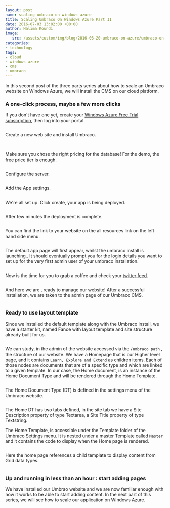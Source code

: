 ```yaml
---
layout: post
name: scaling-umbraco-on-windows-azure 
title: Scaling Umbraco On Windows Azure Part II
date: 2016-07-03 13:02:00 +00:00
author: Halima Koundi
image:
   src: /assets/custom/img/blog/2016-06-20-umbraco-on-azure/umbraco-on-azure.jpg
categories:
- technology
tags:
- cloud 
- windows-azure 
- cms
- umbraco
---
```


In this second post of the three parts series about how to scale an Umbraco website on Windows Azure, we will install the CMS on our cloud platform.


### A one-click process, maybe a few more clicks

If you don't have one yet, create your [Windows Azure Free Trial subscription](https://azure.microsoft.com/en-gb/pricing/free-trial/), then log into your portal.

<img src="{{site.baseurl}}/assets/custom/img/blog/2016-06-20-umbraco-on-azure/03.png" alt="" class="img-responsive"/>

Create a new web site and install Umbraco.

<img src="{{site.baseurl}}/assets/custom/img/blog/2016-06-20-umbraco-on-azure/04.png" alt="" class="img-responsive"/>

<img src="{{site.baseurl}}/assets/custom/img/blog/2016-06-20-umbraco-on-azure/05.png" alt="" class="img-responsive"/>

Make sure you chose the right pricing for the database! For the demo, the free price tier is enough.

<img src="{{site.baseurl}}/assets/custom/img/blog/2016-06-20-umbraco-on-azure/06.png" alt="" class="img-responsive"/>

Configure the server.

<img src="{{site.baseurl}}/assets/custom/img/blog/2016-06-20-umbraco-on-azure/07.png" alt="" class="img-responsive"/>

Add the  App settings.

<img src="{{site.baseurl}}/assets/custom/img/blog/2016-06-20-umbraco-on-azure/08.png" alt="" class="img-responsive"/>

We're all set up. Click create, your app is being deployed.

<img src="{{site.baseurl}}/assets/custom/img/blog/2016-06-20-umbraco-on-azure/09.png" alt="" class="img-responsive"/>

After few minutes the deployment is complete.

<img src="{{site.baseurl}}/assets/custom/img/blog/2016-06-20-umbraco-on-azure/10.png" alt="" class="img-responsive"/>

You can find the link to your website on the all resources link on the left hand side menu.

<img src="{{site.baseurl}}/assets/custom/img/blog/2016-06-20-umbraco-on-azure/11.png" alt="" class="img-responsive"/>

The default app page will first appear, whilst the umbraco install is launching..
It should eventually prompt you for the login details you want to set up for the very first admin user of your umbraco installation.

<img src="{{site.baseurl}}/assets/custom/img/blog/2016-06-20-umbraco-on-azure/12.png" alt="" class="img-responsive"/>

Now is the time for you to grab a coffee and check your [twitter feed](https://twitter.com/cats?lang=en-gb).

<img src="{{site.baseurl}}/assets/custom/img/blog/2016-06-20-umbraco-on-azure/13.png" alt="" class="img-responsive"/>

And here we are , ready to manage our website!
After a successful installation, we are taken to the admin page of our Umbraco CMS.

<img src="{{site.baseurl}}/assets/custom/img/blog/2016-06-20-umbraco-on-azure/14.png" alt="" class="img-responsive"/>

### Ready to use layout template

Since we installed the default template along with the Umbraco install, we have a starter kit, named Fanoe with layout template and site structure already built for us.

<img src="{{site.baseurl}}/assets/custom/img/blog/2016-06-20-umbraco-on-azure/15.png" alt="" class="img-responsive"/>

We can study, in the admin of the website accessed via the ```/umbraco path``` , the structure of our website.
We have a Homepage that is our Higher level page, and it contains ```Learn, Explore and Extend``` as children items.
Each of those nodes are documents that are of a specific type and which are linked to a given template.
In our case, the Home document, is an instance of the Home Document Type and will be rendered through the Home Template.

<img src="{{site.baseurl}}/assets/custom/img/blog/2016-06-20-umbraco-on-azure/16.png" alt="" class="img-responsive"/>

The Home Document Type (DT) is defined in the settings menu of the Umbraco website.

<img src="{{site.baseurl}}/assets/custom/img/blog/2016-06-20-umbraco-on-azure/17.png" alt="" class="img-responsive"/>

The Home DT has two tabs defined, in the site tab we have a Site Description property of type Textarea, a Site Title property of type Textstring.

The Home Template, is accessible under the Template folder of the Umbraco Settings menu.
It is nested under a master Template called ```Master``` and it contains the code to display when the Home page is rendered.

<img src="{{site.baseurl}}/assets/custom/img/blog/2016-06-20-umbraco-on-azure/18.png" alt="" class="img-responsive"/>

Here the home page references a child template to display content from Grid data types.

<img src="{{site.baseurl}}/assets/custom/img/blog/2016-06-20-umbraco-on-azure/19.png" alt="" class="img-responsive"/>

### Up and running in less than an hour : start adding pages

We have installed our Umbrao website and we are now familiar enough with how it works to be able to start adding content.
In the next part of this series, we will see how to scale our application on Windows Azure.

